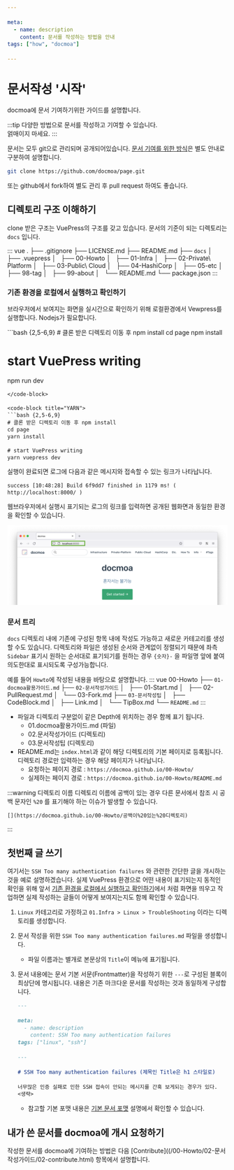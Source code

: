 ```yaml
---

meta:
  - name: description
    content: 문서를 작성하는 방법을 안내
tags: ["how", "docmoa"]

---
```


# 문서작성 '시작'

docmoa에 문서 기여하기위한 가이드를 설명합니다. 

:::tip
다양한 방법으로 문서를 작성하고 기여할 수 있습니다.  
얽매이지 마세요.
:::

문서는 모두 git으로 관리되며 공개되어있습니다. [문서 기여를 위한 방식](/00-Howto/02-문서작성가이드/02-Contribute.html)은 별도 안내로 구분하여 설명합니다.
```bash
git clone https://github.com/docmoa/page.git
```

또는 github에서 fork하여 별도 관리 후 pull request 하여도 좋습니다. 

## 디렉토리 구조 이해하기
clone 받은 구조는 VuePress의 구조를 갖고 있습니다. 문서의 기준이 되는 디렉토리는 `docs` 입니다.

::: vue
.
├── .gitignore
├── LICENSE.md
├── README.md
├── `docs`
│   ├── .vuepress
│   ├── 00-Howto
│   ├── 01-Infra
│   ├── 02-Private\ Platform
│   ├── 03-Public\ Cloud
│   ├── 04-HashiCorp
│   ├── 05-etc
│   ├── 98-tag
│   ├── 99-about
│   └── README.md
└── package.json
:::


### 기존 환경을 로컬에서 실행하고 확인하기
브라우저에서 보여지는 화면을 실시간으로 확인하기 위해 로컬환경에서 Vewpress를 실행합니다. Nodejs가 필요합니다.

<code-group>
<code-block title="NPM">
```bash {2,5-6,9}
# 클론 받은 디렉토리 이동 후 npm install
cd page
npm install

# start VuePress writing
npm run dev
```
</code-block>

<code-block title="YARN">
```bash {2,5-6,9}
# 클론 받은 디렉토리 이동 후 npm install
cd page
yarn install

# start VuePress writing
yarn vuepress dev
```
</code-block>
</code-group>

실행이 완료되면 로그에 다음과 같은 메시지와 접속할 수 있는 링크가 나타납니다.
```text
success [10:48:28] Build 6f9dd7 finished in 1179 ms! ( http://localhost:8000/ )
```

웹브라우저에서 실행시 표기되는 로그의 링크를 입력하면 공개된 웹화면과 동일한 환경을 확인할 수 있습니다.

![](../image/vuepress.png)

### 문서 트리
`docs` 디렉토리 내에 기존에 구성된 항목 내에 작성도 가능하고 새로운 카테고리를 생성할 수도 있습니다. 디렉토리와 파일은 생성된 순서와 관계없이 정렬되기 때문에 좌측 `Sidebar` 표기시 원하는 순서대로 표기되기를 원하는 경우 `{숫자}-` 을 파일명 앞에 붙여 의도한대로 표시되도록 구성가능합니다.

예를 들어 `Howto`에 작성된 내용을 바탕으로 설명합니다.
::: vue
00-Howto
├── `01-docmoa활용가이드.md`
├── `02-문서작성가이드`
│   ├── 01-Start.md
│   ├── 02-PullRequest.md
│   └── 03-Fork.md
├── `03-문서작성팁`
│   ├── CodeBlock.md
│   ├── Link.md
│   └── TipBox.md
└── `README.md`
:::
- 파일과 디렉토리 구분없이 같은 Depth에 위치하는 경우 함께 표기 됩니다.
  - 01.docmoa활용가이드.md (파일)
  - 02.문서작성가이드 (디렉토리)
  - 03.문서작성팁 (디렉토리)
- README.md는 `index.html`과 같이 해당 디렉토리의 기본 페이지로 등록됩니다. 디렉토리 경로만 입력하는 경우 해당 페이지가 나타납니다. 
  - 요청하는 페이지 경로 : `https://docmoa.github.io/00-Howto/`
  - 실제하는 페이지 경로 : `https://docmoa.github.io/00-Howto/README.md`

:::warning 디렉토리 이름
디렉토리 이름에 공백이 있는 경우 다른 문서에서 참조 시 공백 문자인 `%20` 를 표기해야 하는 이슈가 발생할 수 있습니다.  
```md
[](https://docmoa.github.io/00-Howto/공백이%20있는%20디렉토리)
```
:::

## 첫번째 글 쓰기
여기서는 `SSH Too many authentication failures` 와 관련한 간단한 글을 개시하는 것을 예로 설명하겠습니다.
실제 VuePress 환경으로 어떤 내용이 표기되는지 동적인 확인을 위해 앞서 [기존 환경을 로컬에서 실행하고 확인하기](/00-Howto/02-문서작성가이드/01-Start.html#기존-환경을-로컬에서-실행하고-확인하기)에서 처럼 화면을 띄우고 작업하면 실제 작성하는 글들이 어떻게 보여지는지도 함께 확인할 수 있습니다.

1. `Linux` 카테고리로 가정하고 `01.Infra > Linux > TroubleShooting` 이라는 디렉토리를 생성합니다.
2. 문서 작성을 위한 `SSH Too many authentication failures.md` 파일을 생성합니다.
    - 파일 이름과는 별개로 본문상의 `Title`이 메뉴에 표기됩니다.
3. 문서 내용에는 문서 기본 서문(Frontmatter)을 작성하기 위한 `---`로 구성된 블록이 최상단에 명시됩니다. 내용은 기존 마크다운 문서를 작성하는 것과 동일하게 구성합니다.
    ```md
    ---

    meta:
      - name: description
        content: SSH Too many authentication failures
    tags: ["linux", "ssh"]

    ---

    # SSH Too many authentication failures (제목인 Title은 h1 스타일로)

    너무많은 인증 실패로 인한 SSH 접속이 안되는 메시지를 간혹 보게되는 경우가 있다.
    <생략>
    ```

    - 참고할 기본 포맷 내용은 [기본 문서 포맷]() 설명에서 확인할 수 있습니다.



## 내가 쓴 문서를 docmoa에 개시 요청하기
작성한 문서를 docmoa에 기여하는 방법은 다음 [Contribute]((/00-Howto/02-문서작성가이드/02-contribute.html) 항목에서 설명합니다.
